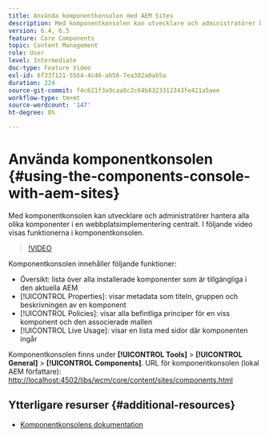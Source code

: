 ```yaml
---
title: Använda komponentkonsolen med AEM Sites
description: Med komponentkonsolen kan utvecklare och administratörer hantera alla olika komponenter i en webbplatsimplementering centralt. I följande video visas funktionerna i komponentkonsolen.
version: 6.4, 6.5
feature: Core Components
topic: Content Management
role: User
level: Intermediate
doc-type: Feature Video
exl-id: 6f33f121-5564-4c46-ab56-7ea382a0ab5a
duration: 224
source-git-commit: f4c621f3a9caa8c2c64b8323312343fe421a5aee
workflow-type: tm+mt
source-wordcount: '147'
ht-degree: 0%

---
```


# Använda komponentkonsolen {#using-the-components-console-with-aem-sites}

Med komponentkonsolen kan utvecklare och administratörer hantera alla olika komponenter i en webbplatsimplementering centralt. I följande video visas funktionerna i komponentkonsolen.

>[!VIDEO](https://video.tv.adobe.com/v/17417?quality=12&learn=on)

Komponentkonsolen innehåller följande funktioner:

* Översikt: lista över alla installerade komponenter som är tillgängliga i den aktuella AEM
* [!UICONTROL Properties]: visar metadata som titeln, gruppen och beskrivningen av en komponent
* [!UICONTROL Policies]: visar alla befintliga principer för en viss komponent och den associerade mallen
* [!UICONTROL Live Usage]: visar en lista med sidor där komponenten ingår

Komponentkonsolen finns under **[!UICONTROL Tools]** > **[!UICONTROL General]** > **[!UICONTROL Components]**.
URL för komponentkonsolen (lokal AEM författare): [http://localhost:4502/libs/wcm/core/content/sites/components.html](http://localhost:4502/libs/wcm/core/content/sites/components.html)

## Ytterligare resurser {#additional-resources}

* [Komponentkonsolens dokumentation](https://helpx.adobe.com/experience-manager/6-5/sites/authoring/using/default-components-console.html)
